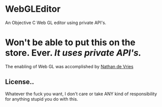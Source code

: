 WebGLEditor
===========

An Objective C Web GL editor using private API's.

# Won't be able to put this on the store. Ever. _It uses private API's._

The enabling of Web GL was accomplished by [Nathan de Vries](http://atnan.com/blog/2011/11/03/enabling-and-using-webgl-on-ios)

## License..
Whatever the fuck you want, I don't care or take ANY kind of responsibility for anything stupid you do with this.
